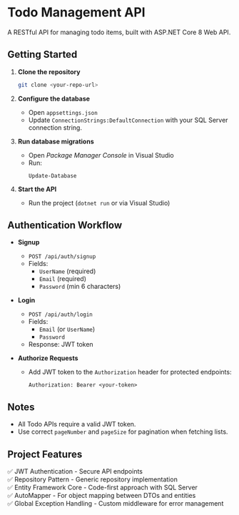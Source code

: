 # Todo Management API

A RESTful API for managing todo items, built with ASP.NET Core 8 Web API.

## Getting Started

1. **Clone the repository**
   ```bash
   git clone <your-repo-url>
   ```

2. **Configure the database**
   - Open `appsettings.json`
   - Update `ConnectionStrings:DefaultConnection` with your SQL Server connection string.

3. **Run database migrations**
   - Open *Package Manager Console* in Visual Studio
   - Run:
     ```
     Update-Database
     ```

4. **Start the API**
   - Run the project (`dotnet run` or via Visual Studio)

## Authentication Workflow

- **Signup**
  - `POST /api/auth/signup`
  - Fields:
    - `UserName` (required)
    - `Email` (required)
    - `Password` (min 6 characters)

- **Login**
  - `POST /api/auth/login`
  - Fields:
    - `Email` (or `UserName`)
    - `Password`
  - Response: JWT token

- **Authorize Requests**
  - Add JWT token to the `Authorization` header for protected endpoints:
    ```
    Authorization: Bearer <your-token>
    ```

## Notes

- All Todo APIs require a valid JWT token.
- Use correct `pageNumber` and `pageSize` for pagination when fetching lists.

## Project Features

✅ JWT Authentication - Secure API endpoints  
✅ Repository Pattern - Generic repository implementation  
✅ Entity Framework Core - Code-first approach with SQL Server  
✅ AutoMapper - For object mapping between DTOs and entities  
✅ Global Exception Handling - Custom middleware for error management  
